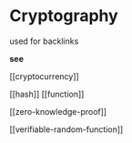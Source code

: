 # Cryptography

used for backlinks

**see**

[[cryptocurrency]]

[[hash]] [[function]]

[[zero-knowledge-proof]]

[[verifiable-random-function]]
